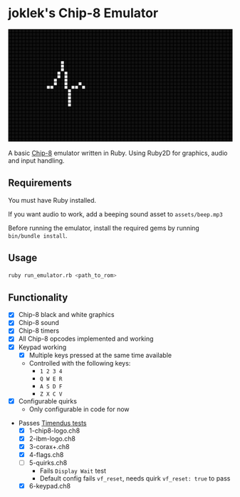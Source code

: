 # joklek's Chip-8 Emulator

![Emulator running `heart_monitor.ch8`](emulator.png)

A basic [Chip-8](https://en.wikipedia.org/wiki/CHIP-8) emulator written in Ruby. Using Ruby2D for graphics, audio and input handling.

## Requirements

You must have Ruby installed.

If you want audio to work, add a beeping sound asset to `assets/beep.mp3`

Before running the emulator, install the required gems by running `bin/bundle install`.

## Usage

```bash
ruby run_emulator.rb <path_to_rom>
```

## Functionality

  - [x] Chip-8 black and white graphics
  - [x] Chip-8 sound
  - [x] Chip-8 timers
  - [x] All Chip-8 opcodes implemented and working
  - [x] Keypad working
    - [x] Multiple keys pressed at the same time available
    - Controlled with the following keys:
      - `1 2 3 4`
      - `Q W E R`
      - `A S D F`
      - `Z X C V`
  - [x] Configurable quirks
    - Only configurable in code for now
  - Passes [Timendus tests](https://github.com/Timendus/chip8-test-suite)
    - [x] 1-chip8-logo.ch8
    - [x] 2-ibm-logo.ch8
    - [x] 3-corax+.ch8
    - [x] 4-flags.ch8
    - [ ] 5-quirks.ch8
      - Fails `Display Wait` test
      - Default config fails `vf_reset`, needs quirk `vf_reset: true` to pass
    - [x] 6-keypad.ch8
